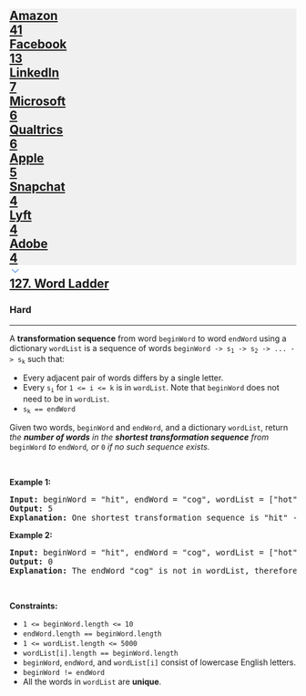 <h2><a href="https://leetcode.com/problems/word-ladder/"><div id="big-omega-company-tags"><div id="big-omega-topbar"><div class="companyTagsContainer" style="overflow-x: scroll; flex-wrap: nowrap;"><div class="companyTagsContainer--tag" style="background-color: rgba(0, 10, 32, 0.05);"><div>Amazon</div><div class="companyTagsContainer--tagOccurence">41</div></div><div class="companyTagsContainer--tag" style="background-color: rgba(0, 10, 32, 0.05);"><div>Facebook</div><div class="companyTagsContainer--tagOccurence">13</div></div><div class="companyTagsContainer--tag" style="background-color: rgba(0, 10, 32, 0.05);"><div>LinkedIn</div><div class="companyTagsContainer--tagOccurence">7</div></div><div class="companyTagsContainer--tag" style="background-color: rgba(0, 10, 32, 0.05);"><div>Microsoft</div><div class="companyTagsContainer--tagOccurence">6</div></div><div class="companyTagsContainer--tag" style="background-color: rgba(0, 10, 32, 0.05);"><div>Qualtrics</div><div class="companyTagsContainer--tagOccurence">6</div></div><div class="companyTagsContainer--tag" style="background-color: rgba(0, 10, 32, 0.05);"><div>Apple</div><div class="companyTagsContainer--tagOccurence">5</div></div><div class="companyTagsContainer--tag" style="background-color: rgba(0, 10, 32, 0.05);"><div>Snapchat</div><div class="companyTagsContainer--tagOccurence">4</div></div><div class="companyTagsContainer--tag" style="background-color: rgba(0, 10, 32, 0.05);"><div>Lyft</div><div class="companyTagsContainer--tagOccurence">4</div></div><div class="companyTagsContainer--tag" style="background-color: rgba(0, 10, 32, 0.05);"><div>Adobe</div><div class="companyTagsContainer--tagOccurence">4</div></div></div><div class="companyTagsContainer--chevron"><div><svg version="1.1" id="icon" xmlns="http://www.w3.org/2000/svg" xmlns:xlink="http://www.w3.org/1999/xlink" x="0px" y="0px" viewBox="0 0 32 32" fill="#4087F1" xml:space="preserve" style="width: 20px;"><polygon points="16,22 6,12 7.4,10.6 16,19.2 24.6,10.6 26,12 "></polygon><rect id="_x3C_Transparent_Rectangle_x3E_" class="st0" fill="none" width="32" height="32"></rect></svg></div></div></div></div>127. Word Ladder</a></h2><h3>Hard</h3><hr><div><p>A <strong>transformation sequence</strong> from word <code>beginWord</code> to word <code>endWord</code> using a dictionary <code>wordList</code> is a sequence of words <code>beginWord -&gt; s<sub>1</sub> -&gt; s<sub>2</sub> -&gt; ... -&gt; s<sub>k</sub></code> such that:</p>

<ul>
	<li>Every adjacent pair of words differs by a single letter.</li>
	<li>Every <code>s<sub>i</sub></code> for <code>1 &lt;= i &lt;= k</code> is in <code>wordList</code>. Note that <code>beginWord</code> does not need to be in <code>wordList</code>.</li>
	<li><code>s<sub>k</sub> == endWord</code></li>
</ul>

<p>Given two words, <code>beginWord</code> and <code>endWord</code>, and a dictionary <code>wordList</code>, return <em>the <strong>number of words</strong> in the <strong>shortest transformation sequence</strong> from</em> <code>beginWord</code> <em>to</em> <code>endWord</code><em>, or </em><code>0</code><em> if no such sequence exists.</em></p>

<p>&nbsp;</p>
<p><strong class="example">Example 1:</strong></p>

<pre><strong>Input:</strong> beginWord = "hit", endWord = "cog", wordList = ["hot","dot","dog","lot","log","cog"]
<strong>Output:</strong> 5
<strong>Explanation:</strong> One shortest transformation sequence is "hit" -&gt; "hot" -&gt; "dot" -&gt; "dog" -&gt; cog", which is 5 words long.
</pre>

<p><strong class="example">Example 2:</strong></p>

<pre><strong>Input:</strong> beginWord = "hit", endWord = "cog", wordList = ["hot","dot","dog","lot","log"]
<strong>Output:</strong> 0
<strong>Explanation:</strong> The endWord "cog" is not in wordList, therefore there is no valid transformation sequence.
</pre>

<p>&nbsp;</p>
<p><strong>Constraints:</strong></p>

<ul>
	<li><code>1 &lt;= beginWord.length &lt;= 10</code></li>
	<li><code>endWord.length == beginWord.length</code></li>
	<li><code>1 &lt;= wordList.length &lt;= 5000</code></li>
	<li><code>wordList[i].length == beginWord.length</code></li>
	<li><code>beginWord</code>, <code>endWord</code>, and <code>wordList[i]</code> consist of lowercase English letters.</li>
	<li><code>beginWord != endWord</code></li>
	<li>All the words in <code>wordList</code> are <strong>unique</strong>.</li>
</ul>
</div>